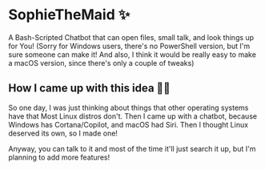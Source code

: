 # SophieTheMaid ✨
A Bash-Scripted Chatbot that can open files, small talk, and look things up for You! (Sorry for Windows users, there's no PowerShell version, but I'm sure someone can make it! And also, I think it would be really easy to make a macOS version, since there's only a couple of tweaks)

## How I came up with this idea 🧠💡
So one day, I was just thinking about things that other operating systems have that Most Linux distros don't. Then I came up with a chatbot, because Windows has Cortana/Copilot, and macOS had Siri.
Then I thought Linux deserved its own, so I made one!

Anyway, you can talk to it and most of the time it'll just search it up, but I'm planning to add more features!
